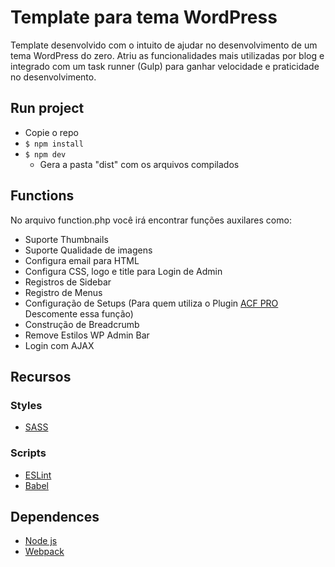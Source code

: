 # Template para tema WordPress

Template desenvolvido com o intuito de ajudar no desenvolvimento de um tema WordPress do zero. Atriu as funcionalidades mais utilizadas por blog e integrado com um task runner (Gulp) para ganhar velocidade e praticidade no desenvolvimento.

## Run project 
- Copie o repo
- `$ npm install`
- `$ npm dev`
    - Gera a pasta "dist" com os arquivos compilados

## Functions
No arquivo function.php você irá encontrar funções auxilares como:

- Suporte Thumbnails
- Suporte Qualidade de imagens
- Configura email para HTML
- Configura CSS, logo e title para Login de Admin
- Registros de Sidebar
- Registro de Menus 
- Configuração de Setups (Para quem utiliza o Plugin [ACF PRO](https://www.advancedcustomfields.com/pro/) Descomente essa função)
- Construção de Breadcrumb
- Remove Estilos WP Admin Bar
- Login com AJAX


## Recursos
### Styles
- [SASS](https://sass-lang.com/)

### Scripts
- [ESLint](https://eslint.org/)
- [Babel](https://babeljs.io/)

## Dependences
- [Node js](https://nodejs.org/en/)
- [Webpack](https://webpack.js.org/guides/installation/)

